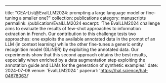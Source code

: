 ---
title: "CEA-List@EvalLLM2024: prompting a large language model or fine-tuning a smaller one?"
collection: publications
category: manuscripts
permalink: /publication/EvalLLM2024
excerpt: 'The EvalLLM2024 challenge aims to evaluate the results of few-shot approaches to information extraction in French. Our contribution to this challenge tests two approaches: one exploits the available annotated data in the prompt of an LLM (in context learning) while the other fine-tunes a generic entity recognition model (GLiNER) by exploiting the annotated data. Our experiments show that this second approach obtains the best results, especially when enriched by a data augmentation step exploiting the annotation guide and LLMs for the generation of synthetic examples.'
date: 2024-07-08
venue: 'EvalLLM2024 '
paperurl: 'https://hal.science/hal-04678063/'

